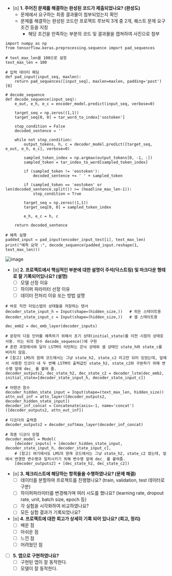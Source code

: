 
- [o]  **1. 주어진 문제를 해결하는 완성된 코드가 제출되었나요? (완성도)**
    - 문제에서 요구하는 최종 결과물이 첨부되었는지 확인
    - 문제를 해결하는 완성된 코드란 프로젝트 루브릭 3개 중 2개, 
    퀘스트 문제 요구조건 등을 지칭
        - 해당 조건을 만족하는 부분의 코드 및 결과물을 캡쳐하여 사진으로 첨부
```
import numpy as np
from tensorflow.keras.preprocessing.sequence import pad_sequences

# text_max_len을 100으로 설정
text_max_len = 100

# 입력 데이터 패딩
def pad_input(input_seq, maxlen):
    return pad_sequences([input_seq], maxlen=maxlen, padding='post')[0]

# decode_sequence 
def decode_sequence(input_seq):
    e_out, e_h, e_c = encoder_model.predict(input_seq, verbose=0)
    
    target_seq = np.zeros((1,1))
    target_seq[0, 0] = tar_word_to_index['sostoken']
    
    stop_condition = False
    decoded_sentence = ''
    
    while not stop_condition:
        output_tokens, h, c = decoder_model.predict([target_seq, e_out, e_h, e_c], verbose=0)
        
        sampled_token_index = np.argmax(output_tokens[0, -1, :])
        sampled_token = tar_index_to_word[sampled_token_index]
        
        if (sampled_token != 'eostoken'):
            decoded_sentence += ' ' + sampled_token
        
        if (sampled_token == 'eostoken' or len(decoded_sentence.split()) >= (headline_max_len-1)):
            stop_condition = True
        
        target_seq = np.zeros((1,1))
        target_seq[0, 0] = sampled_token_index
        
        e_h, e_c = h, c
    
    return decoded_sentence

# 예측 실행
padded_input = pad_input(encoder_input_test[i], text_max_len)
print("예측 요약 :", decode_sequence(padded_input.reshape(1, text_max_len)))
```
![image](https://github.com/user-attachments/assets/d6f8907f-6d00-4936-b20c-c4edc99e3fff)

- [o]  **2. 프로젝트에서 핵심적인 부분에 대한 설명이 주석(닥스트링) 및 마크다운 형태로 잘 기록되어있나요? (설명)**
    - [ ]  모델 선정 이유
    - [ ]  하이퍼 파라미터 선정 이유
    - [ ]  데이터 전처리 이유 또는 방법 설명
```
# 바로 직전 타임스텝의 상태들을 저장하는 텐서
decoder_state_input_h = Input(shape=(hidden_size,))   # 히든 스테이트용
decoder_state_input_c = Input(shape=(hidden_size,))   # 셀 스테이트용

dec_emb2 = dec_emb_layer(decoder_inputs)

# 문장의 다음 단어를 예측하기 위해서 초기 상태(initial_state)를 이전 시점의 상태로 사용. 이는 뒤의 함수 decode_sequence()에 구현
# 훈련 과정에서와 달리 LSTM의 리턴하는 은닉 상태와 셀 상태인 state_h와 state_c를 버리지 않음.
# [참고] LMS의 원래 코드에서는 그냥 state_h2, state_c2 라고만 되어 있었는데, 앞에서 사용한 인코더 내 두 번째 LSTM의 출력값인 state_h2, state_c2와 구분하기 위해 변수명 앞에 dec_ 를 붙여 줌.
decoder_outputs2, dec_state_h2, dec_state_c2 = decoder_lstm(dec_emb2, initial_state=[decoder_state_input_h, decoder_state_input_c])

# 어텐션 함수
decoder_hidden_state_input = Input(shape=(text_max_len, hidden_size))
attn_out_inf = attn_layer([decoder_outputs2, decoder_hidden_state_input])
decoder_inf_concat = Concatenate(axis=-1, name='concat')([decoder_outputs2, attn_out_inf])

# 디코더의 출력층
decoder_outputs2 = decoder_softmax_layer(decoder_inf_concat)

# 최종 디코더 모델
decoder_model = Model(
    [decoder_inputs] + [decoder_hidden_state_input, decoder_state_input_h, decoder_state_input_c],
    # [참고] 여기에서도 LMS의 원래 코드에서는 그냥 state_h2, state_c2 였는데, 앞에서 변경한 변수명과 일치시키기 위해 변수명 앞에 dec_ 를 붙여줌.
    [decoder_outputs2] + [dec_state_h2, dec_state_c2])
```

- [o]  **3. 체크리스트에 해당하는 항목들을 수행하였나요? (문제 해결)**
    - [ ]  데이터를 분할하여 프로젝트를 진행했나요? (train, validation, test 데이터로 구분)
    - [ ]  하이퍼파라미터를 변경해가며 여러 시도를 했나요? (learning rate, dropout rate, unit, batch size, epoch 등)
    - [ ]  각 실험을 시각화하여 비교하였나요?
    - [ ]  모든 실험 결과가 기록되었나요?

- [o]  **4. 프로젝트에 대한 회고가 상세히 기록 되어 있나요? (회고, 정리)**
    - [ ]  배운 점
    - [ ]  아쉬운 점
    - [ ]  느낀 점
    - [ ]  어려웠던 점

- [ ]  **5.  앱으로 구현하였나요?**
    - [ ]  구현된 앱이 잘 동작한다.
    - [ ]  모델이 잘 동작한다.
